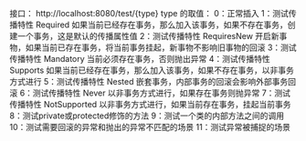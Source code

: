 接口： http://localhost:8080/test/{type}
type 的取值：
  0：正常插入
  1：测试传播特性 Required 如果当前已经存在事务，那么加入该事务，如果不存在事务，创建一个事务，这是默认的传播属性值
  2：测试传播特性 RequiresNew 开启新事物，如果当前已存在事务，将当前事务挂起，新事物不影响旧事物的回滚
  3：测试传播特性 Mandatory 当前必须存在事务，否则抛出异常
  4：测试传播特性 Supports 如果当前已经存在事务，那么加入该事务，如果不存在事务，以非事务方式进行
  5：测试传播特性 Nested 嵌套事务，内部事务的回滚会影响外部事务回滚
  6：测试传播特性 Never 以非事务方式进行，如果存在事务则抛异常
  7：测试传播特性 NotSupported 以非事务方式进行，如果当前存在事务，挂起当前事务
  8：测试private或protected修饰的方法
  9：测试一个类的内部方法之间的调用
  10：测试需要回滚的异常和抛出的异常不匹配的场景
  11：测试异常被捕捉的场景
